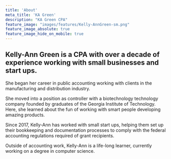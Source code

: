 ```yaml
---
title: 'About'
meta_title: 'KA Green'
description: "KA Green CPA"
feature_image: "images/features/Kelly-AnnGreen-sm.png"
feature_image_absolute: true
feature_image_hide_on_mobile: true
---
```


## Kelly-Ann Green is a CPA with over a decade of experience working with small businesses and start ups.

She began her career in public accounting working with clients in the manufacturing and distribution industry.

She moved into a position as controller with a biotechnology technology company founded by graduates of the Georgia Institute of Technology. Here, she learned about the fun of working with smart people developing amazing products.

Since 2017, Kelly-Ann has worked with small start ups, helping them set up their bookkeeping and documentation processes to comply with the federal accounting regulations required of grant recipients.

Outside of accounting work, Kelly-Ann is a life-long learner, currently working on a degree in computer science.
